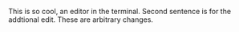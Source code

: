 This is so cool, an editor in the terminal. Second sentence is for the addtional edit.
These are arbitrary changes.
